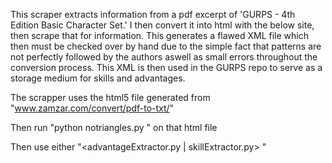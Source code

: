 This scraper extracts information from a pdf excerpt of 'GURPS - 4th Edition Basic Character Set.' I then convert it into html with the below site, then scrape that for information. This generates a flawed XML file which then must be checked over by hand due to the simple fact that patterns are not perfectly followed by the authors aswell as small errors throughout the conversion process. This XML is then used in the GURPS repo to serve as a storage medium for skills and advantages.




The scrapper uses the html5 file generated from "www.zamzar.com/convert/pdf-to-txt/"

Then run "python notriangles.py <filename>" on that html file

Then use either "<advantageExtractor.py | skillExtractor.py> <filename>"

